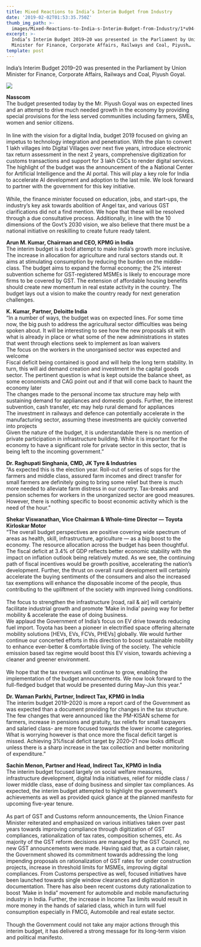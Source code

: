 ```yaml
---
title: Mixed Reactions to India’s Interim Budget from Industry
date: '2019-02-02T01:53:35.750Z'
thumb_img_path: >-
  images/Mixed-Reactions-to-India-s-Interim-Budget-from-Industry/1*u94-YSGR_A4Ww5zhlVG50Q.jpeg
excerpt: >-
  India’s Interim Budget 2019–20 was presented in the Parliament by Union
  Minister for Finance, Corporate Affairs, Railways and Coal, Piyush…
template: post
---
```

India’s Interim Budget 2019–20 was presented in the Parliament by Union Minister for Finance, Corporate Affairs, Railways and Coal, Piyush Goyal.

![](/images/Mixed-Reactions-to-India-s-Interim-Budget-from-Industry/1*u94-YSGR_A4Ww5zhlVG50Q.jpeg)

**Nasscom**  
The budget presented today by the Mr. Piyush Goyal was on expected lines and an attempt to drive much needed growth in the economy by providing special provisions for the less served communities including farmers, SMEs, women and senior citizens.  
   
In line with the vision for a digital India, budget 2019 focused on giving an impetus to technology integration and penetration. With the plan to convert 1 lakh villages into Digital Villages over next five years, introduce electronic tax return assessment in the next 2 years, comprehensive digitization for customs transactions and support for 3 lakh CSCs to render digital services. The highlight of the budget was the announcement of the a National Center for Artificial Intelligence and the AI portal. This will play a key role for India to accelerate AI development and adoption to the last mile. We look forward to partner with the government for this key initiative.   
   
While, the finance minister focused on education, jobs, and start-ups, the industry’s key ask towards abolition of Angel tax, and various GST clarifications did not a find mention. We hope that these will be resolved through a due consultative process. Additionally, in line with the 10 dimensions of the Govt’s 2030 vision, we also believe that there must be a national initiative on reskilling to create future ready talent.

**Arun M. Kumar, Chairman and CEO, KPMG in India**  
The interim budget is a bold attempt to make India’s growth more inclusive. The increase in allocation for agriculture and rural sectors stands out. It aims at stimulating consumption by reducing the burden on the middle-class. The budget aims to expand the formal economy; the 2% interest subvention scheme for GST-registered MSMEs is likely to encourage more firms to be covered by GST. The extension of affordable housing benefits should create new momentum in real estate activity in the country. The budget lays out a vision to make the country ready for next generation challenges.

**K. Kumar, Partner, Deloitte India**   
“In a number of ways, the budget was on expected lines. For some time now, the big push to address the agricultural sector difficulties was being spoken about. It will be interesting to see how the new proposals sit with what is already in place or what some of the new administrations in states that went through elections seek to implement as loan waivers  
The focus on the workers in the unorganised sector was expected and welcome  
Fiscal deficit being contained is good and will help the long term stability. In turn, this will aid demand creation and investment in the capital goods sector. The pertinent question is what is kept outside the balance sheet, as some economists and CAG point out and if that will come back to haunt the economy later  
The changes made to the personal income tax structure may help with sustaining demand for appliances and domestic goods. Further, the interest subvention, cash transfer, etc may help rural demand for appliances  
The investment in railways and defence can potentially accelerate in the manufacturing sector, assuming these investments are quickly converted into projects  
Given the nature of the budget, it is understandable there is no mention of private participation in infrastructure building. While it is important for the economy to have a significant role for private sector in this sector, that is being left to the incoming government.”

**Dr. Raghupati Singhania, CMD, JK Tyre & Industries**   
“As expected this is the election year. Roll-out of series of sops for the farmers and middle class, assured farm incomes and direct transfer for small farmers are definitely going to bring some relief but there is much more needed to alleviate farm distress in our country. Tax-breaks and pension schemes for workers in the unorganized sector are good measures. However, there is nothing specific to boost economic activity which is the need of the hour.”

**Shekar Viswanathan, Vice Chairman & Whole-time Director — Toyota Kirloskar Motor**  
“The overall budget perspectives are positive covering wide spectrum of areas as health, skill, infrastructure, agriculture — as a big boost to the economy. The resource allocation across the budget has been thoughtful. The fiscal deficit at 3.4% of GDP reflects better economic stability with the impact on inflation outlook being relatively muted. As we see, the continuing path of fiscal incentives would be growth positive, accelerating the nation’s development. Further, the thrust on overall rural development will certainly accelerate the buying sentiments of the consumers and also the increased tax exemptions will enhance the disposable income of the people, thus contributing to the upliftment of the society with improved living conditions.  
   
The focus to strengthen the infrastructure \[road, rail & air\] will certainly facilitate industrial growth and promote ‘Make in India’ paving way for better mobility & accelerate the ease of doing business.  
We applaud the Government of India’s focus on EV drive towards reducing fuel import. Toyota has been a pioneer in electrified space offering alternate mobility solutions \[HEVs, EVs, FCVs, PHEVs\] globally. We would further continue our concerted efforts in this direction to boost sustainable mobility to enhance ever-better & comfortable living of the society. The vehicle emission based tax regime would boost this EV vision, towards achieving a cleaner and greener environment.  
   
We hope that the tax revenues will continue to grow, enabling the implementation of the budget announcements. We now look forward to the full-fledged budget that would be presented during May-Jun this year.”

**Dr. Waman Parkhi, Partner, Indirect Tax, KPMG in India**  
The interim budget 2019–2020 is more a report card of the Government as was expected than a document providing for changes in the tax structure. The few changes that were announced like the PM-KISAN scheme for farmers, increase in pensions and gratuity, tax reliefs for small taxpayers and salaried class- are more focused towards the lower income categories. What is worrying however is that once more the fiscal deficit target is missed. Achieving 3%fiscal deficit target by 2020–21 now looks difficult unless there is a sharp increase in the tax collection and better monitoring of expenditure.”

**Sachin Menon, Partner and Head, Indirect Tax, KPMG in India**  
The interim budget focused largely on social welfare measures, infrastructure development, digital India initiatives, relief for middle class / lower middle class, ease of doing business and simpler tax compliances. As expected, the interim budget attempted to highlight the government’s achievements as well as provided quick glance at the planned manifesto for upcoming five-year tenure.  
   
As part of GST and Customs reform announcements, the Union Finance Minister reiterated and emphasized on various initiatives taken over past years towards improving compliance through digitization of GST compliances, rationalization of tax rates, composition schemes, etc. As majority of the GST reform decisions are managed by the GST Council, no new GST announcements were made. Having said that, as a curtain raiser, the Government showed its commitment towards addressing the long impending proposals on rationalization of GST rates for under construction projects, increase in threshold limits for MSMEs, improving digital compliances. From Customs perspective as well, focused initiatives have been launched towards single window clearances and digitization in documentation. There has also been recent customs duty rationalization to boost ‘Make in India” movement for automobile and mobile manufacturing industry in India. Further, the increase in Income Tax limits would result in more money in the hands of salaried class, which in turn will fuel consumption especially in FMCG, Automobile and real estate sector.  
   
Though the Government could not take any major actions through this interim budget, it has delivered a strong message for its long-term vision and political manifesto.
